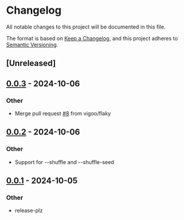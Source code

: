 # Changelog

All notable changes to this project will be documented in this file.

The format is based on [Keep a Changelog](https://keepachangelog.com/en/1.0.0/),
and this project adheres to [Semantic Versioning](https://semver.org/spec/v2.0.0.html).

## [Unreleased]

## [0.0.3](https://github.com/vigoo/test-r/compare/test-r-macro-v0.0.2...test-r-macro-v0.0.3) - 2024-10-06

### Other

- Merge pull request [#8](https://github.com/vigoo/test-r/pull/8) from vigoo/flaky

## [0.0.2](https://github.com/vigoo/test-r/compare/test-r-macro-v0.0.1...test-r-macro-v0.0.2) - 2024-10-06

### Other

- Support for --shuffle and --shuffle-seed

## [0.0.1](https://github.com/vigoo/test-r/releases/tag/test-r-macro-v0.0.1) - 2024-10-05

### Other

- release-plz
